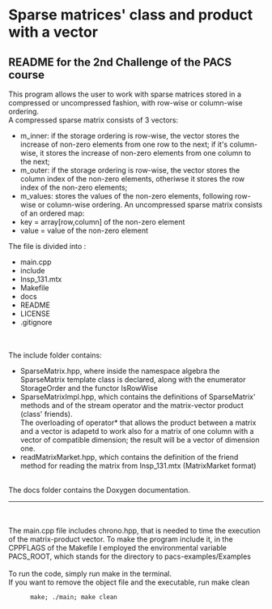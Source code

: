 # Sparse matrices' class and product with a vector

##  README for the 2nd Challenge of the PACS course

This program allows the user to work with sparse matrices stored in a compressed or uncompressed fashion, with row-wise or column-wise ordering.
<br/>
A compressed sparse matrix consists of 3 vectors:
- m_inner: if the storage ordering is row-wise, the vector stores the increase of non-zero elements from one row to the next; if it's column-wise, it stores the increase of non-zero elements from one column to the next;
- m_outer: if the storage ordering is row-wise, the vector stores the column index of the non-zero elements, otheriwse it stores the row index of the non-zero elements; 
- m_values: stores the values of the non-zero elements, following row-wise or column-wise ordering.
An uncompressed sparse matrix consists of an ordered map:
- key = array[row,column] of the non-zero element
- value = value of the non-zero element


The file is divided into :
- main.cpp 
- include
- Insp_131.mtx
- Makefile
- docs
- README
- LICENSE
- .gitignore  

<br/><br/>
The include folder contains:
- SparseMatrix.hpp, where inside the namespace algebra the SparseMatrix template class is declared, along with the enumerator StorageOrder and the functor IsRowWise
- SparseMatrixImpl.hpp, which contains the definitions of SparseMatrix' methods and of the stream operator and the matrix-vector product (class' friends).
<br/> The overloading of operator* that allows the product between a matrix and a vector is adapetd to work also for a matrix of one column with a vector of compatible dimension; the result will be a vector of dimension one.
- readMatrixMarket.hpp, which contains the definition of the friend method for reading the matrix from Insp_131.mtx (MatrixMarket format)

<br/>
The docs folder contains the Doxygen documentation.
<br/>

--------------------------

<br/><br/>
The main.cpp file includes chrono.hpp, that is needed to time the execution of the matrix-product vector.
To make the program include it, in the CPPFLAGS  of the Makefile I employed the environmental variable PACS_ROOT, which stands for the directory to pacs-examples/Examples
<br/><br/>
To run the code, simply run make in the terminal.
<br/>
If you want to remove the object file and the executable, run make clean

          make; ./main; make clean


